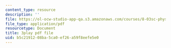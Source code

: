 ```yaml
---
content_type: resource
description: ''
file: https://ol-ocw-studio-app-qa.s3.amazonaws.com/courses/8-03sc-physics-iii-vibrations-and-waves-fall-2016/b5c2191208ba5ca0ef26a59f8eefe5e0_4ysFC9vd3GE.pdf
file_type: application/pdf
resourcetype: Document
title: 3play pdf file
uid: b5c21912-08ba-5ca0-ef26-a59f8eefe5e0
---
```

